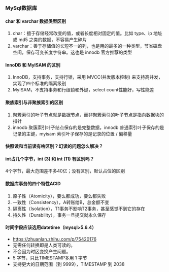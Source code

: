 ### MySql数据库

#### char 和 varchar 数据类型区别
1. char：擅于存储经常改变的值，或者长度相对固定的值。比如 type、ip 地址或 md5 之类的数据，不容易产生碎片
1. varchar：善于存储值的长短不一的列，也是用的最多的一种类型，节省磁盘空间，保存可变长度字符串。这也是 innodb 官方推荐的类型

#### InnoDB 和 MyISAM 的区别
1. InnoDB，支持事务，支持行锁，采用 MVCC(并发版本控制) 来支持高并发，实现了四个标准的隔离级别
1. MyISAM，不支持事务和行级锁和外键，select count性能好，写性能差

#### 聚族索引与非聚族索引的区别
1. 聚簇索引的叶子节点就是数据节点，而非聚簇索引的叶子节点是指向数据块的指针
1. innodb 聚簇索引叶子结点保存的是完整数据，innodb 普通索引叶子保存的是记录的主键，myisam 索引叶子保存的是记录的位置 / 偏移量

#### 快照读和当前读有啥区别？幻读的问题怎么解决？

#### int占几个字节，int (3) 和 int (11) 有区别吗？
4个字节，最大范围差不多40亿；没有区别，默认占位的区别

#### 数据库事务的四个特性ACID
1. 原子性（Atomicity），要么都成功，要么都失败
1. 一致性（Consistency），A转账给B，总金额不变
1. 隔离性（Isolation），T1事务不影响T2事务，甚至感觉不到它的存在
1. 持久性（Durability），事务一旦提交就永久保存

#### 时间字段应该选用datetime（mysql>5.6.4）
* https://zhuanlan.zhihu.com/p/75420176
* 无需任何转换即是人类可读的。
* 不会因为时区变换产生问题。
* 5 字节，只比TIMESTAMP多用 1 字节
* 支持更大的日期范围（到 9999），TIMESTAMP 到 2038






